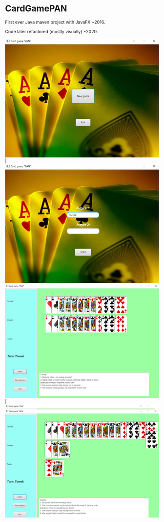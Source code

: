 # CardGamePAN

First ever Java maven project with JavaFX ~2016.

Code later refactored (mostly visually) ~2020.

![](screens/startpage.png) | ![](screens/setplayers.png)
![](screens/playgame1.png) | ![](screens/playgame2.png)
